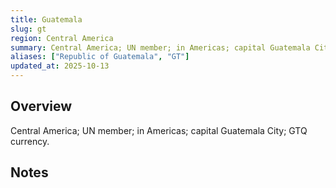 ```yaml
---
title: Guatemala
slug: gt
region: Central America
summary: Central America; UN member; in Americas; capital Guatemala City; GTQ currency.
aliases: ["Republic of Guatemala", "GT"]
updated_at: 2025-10-13
---
```


## Overview

Central America; UN member; in Americas; capital Guatemala City; GTQ currency.

## Notes

<!-- Add your first note below -->
